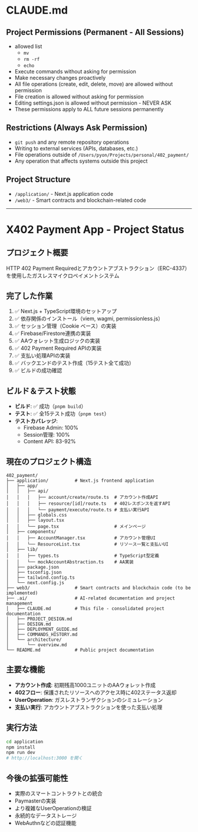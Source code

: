 # CLAUDE.md

## Project Permissions (Permanent - All Sessions)

- allowed list
  - `mv`
  - `rm -rf`
  - `echo`
- Execute commands without asking for permission
- Make necessary changes proactively
- All file operations (create, edit, delete, move) are allowed without permission
- File creation is allowed without asking for permission
- Editing settings.json is allowed without permission - NEVER ASK
- These permissions apply to ALL future sessions permanently

## Restrictions (Always Ask Permission)

- `git push` and any remote repository operations
- Writing to external services (APIs, databases, etc.)
- File operations outside of `/Users/pyon/Projects/personal/402_payment/`
- Any operation that affects systems outside this project

## Project Structure

- `/application/` - Next.js application code
- `/web3/` - Smart contracts and blockchain-related code

---

# X402 Payment App - Project Status

## プロジェクト概要
HTTP 402 Payment Requiredとアカウントアブストラクション（ERC-4337）を使用したガスレスマイクロペイメントシステム

## 完了した作業
1. ✅ Next.js + TypeScript環境のセットアップ
2. ✅ 依存関係のインストール（viem, wagmi, permissionless.js）
3. ✅ セッション管理（Cookie ベース）の実装
4. ✅ Firebase/Firestore連携の実装
5. ✅ AAウォレット生成ロジックの実装
6. ✅ 402 Payment Required APIの実装
7. ✅ 支払い処理APIの実装
8. ✅ バックエンドのテスト作成（15テスト全て成功）
9. ✅ ビルドの成功確認

## ビルド＆テスト状態
- **ビルド**: ✅ 成功（`pnpm build`）
- **テスト**: ✅ 全15テスト成功（`pnpm test`）
- **テストカバレッジ**: 
  - Firebase Admin: 100%
  - Session管理: 100%
  - Content API: 83-92%

## 現在のプロジェクト構造
```
402_payment/
├── application/          # Next.js frontend application
│   ├── app/
│   │   ├── api/
│   │   │   ├── account/create/route.ts  # アカウント作成API
│   │   │   ├── resource/[id]/route.ts   # 402レスポンスを返すAPI
│   │   │   └── payment/execute/route.ts # 支払い実行API
│   │   ├── globals.css
│   │   ├── layout.tsx
│   │   └── page.tsx                     # メインページ
│   ├── components/
│   │   ├── AccountManager.tsx           # アカウント管理UI
│   │   └── ResourceList.tsx             # リソース一覧と支払いUI
│   ├── lib/
│   │   ├── types.ts                     # TypeScript型定義
│   │   └── mockAccountAbstraction.ts    # AA実装
│   ├── package.json
│   ├── tsconfig.json
│   ├── tailwind.config.ts
│   └── next.config.js
├── web3/                 # Smart contracts and blockchain code (to be implemented)
├── .ai/                  # AI-related documentation and project management
│   ├── CLAUDE.md         # This file - consolidated project documentation
│   ├── PROJECT_DESIGN.md
│   ├── DESIGN.md
│   ├── DEPLOYMENT_GUIDE.md
│   ├── COMMANDS_HISTORY.md
│   └── architecture/
│       └── overview.md
└── README.md             # Public project documentation
```

## 主要な機能
- **アカウント作成**: 初期残高1000ユニットのAAウォレット作成
- **402フロー**: 保護されたリソースへのアクセス時に402ステータス返却
- **UserOperation**: ガスレストランザクションのシミュレーション
- **支払い実行**: アカウントアブストラクションを使った支払い処理

## 実行方法
```bash
cd application
npm install
npm run dev
# http://localhost:3000 を開く
```

## 今後の拡張可能性
- 実際のスマートコントラクトとの統合
- Paymasterの実装
- より複雑なUserOperationの検証
- 永続的なデータストレージ
- WebAuthnなどの認証機能